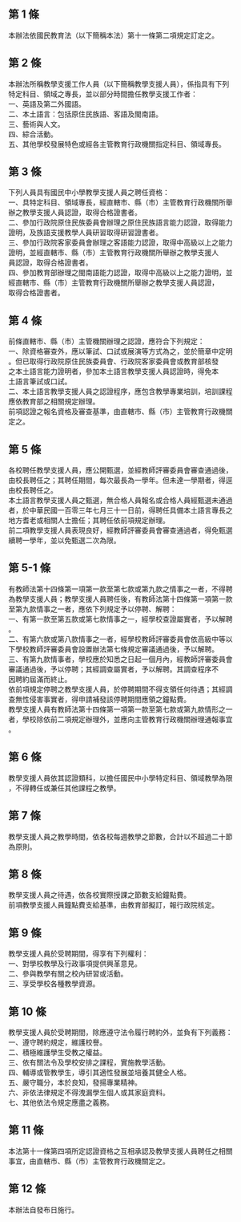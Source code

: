 第 1 條
-------
本辦法依國民教育法（以下簡稱本法）第十一條第二項規定訂定之。

第 2 條
-------
本辦法所稱教學支援工作人員（以下簡稱教學支援人員），係指具有下列  
特定科目、領域之專長，並以部分時間擔任教學支援工作者：  
一、英語及第二外國語。  
二、本土語言：包括原住民族語、客語及閩南語。  
三、藝術與人文。  
四、綜合活動。  
五、其他學校發展特色或經各主管教育行政機關指定科目、領域專長。

第 3 條
-------
下列人員具有國民中小學教學支援人員之聘任資格：  
一、具特定科目、領域專長，經直轄市、縣（市）主管教育行政機關所舉  
    辦之教學支援人員認證，取得合格證書者。  
二、參加行政院原住民族委員會辦理之原住民族語言能力認證，取得能力  
    證明，及族語支援教學人員研習取得研習證書者。  
三、參加行政院客家委員會辦理之客語能力認證，取得中高級以上之能力  
    證明，並經直轄市、縣（市）主管教育行政機關所舉辦之教學支援人  
    員認證，取得合格證書者。  
四、參加教育部辦理之閩南語能力認證，取得中高級以上之能力證明，並  
    經直轄市、縣（市）主管教育行政機關所舉辦之教學支援人員認證，  
    取得合格證書者。

第 4 條
-------
前條直轄市、縣（市）主管機關辦理之認證，應符合下列規定：  
一、除資格審查外，應以筆試、口試或展演等方式為之，並於簡章中定明  
    。但已取得行政院原住民族委員會、行政院客家委員會或教育部核發  
    之本土語言能力證明者，參加本土語言教學支援人員認證時，得免本  
    土語言筆試或口試。  
二、本土語言教學支援人員之認證程序，應包含教學專業培訓，培訓課程  
    應依教育部之相關規定辦理。  
前項認證之報名資格及審查基準，由直轄市、縣（市）主管教育行政機關  
定之。

第 5 條
-------
各校聘任教學支援人員，應公開甄選，並經教師評審委員會審查通過後，  
由校長聘任之；其聘任期間，每次最長為一學年。但未達一學期者，得逕  
由校長聘任之。  
本土語言教學支援人員之甄選，無合格人員報名或合格人員經甄選未通過  
者，於中華民國一百零三年七月三十一日前，得聘任具備本土語言專長之  
地方耆老或相關人士擔任；其聘任依前項規定辦理。  
前二項教學支援人員表現良好，經教師評審委員會審查通過者，得免甄選  
續聘一學年，並以免甄選二次為限。

第 5-1 條
---------
有教師法第十四條第一項第一款至第七款或第九款之情事之一者，不得聘  
為教學支援人員；教學支援人員聘任後，有教師法第十四條第一項第一款  
至第九款情事之一者，應依下列規定予以停聘、解聘：  
一、有第一款至第五款或第七款情事之一，經學校查證屬實者，予以解聘  
    。  
二、有第六款或第八款情事之一者，經學校教師評審委員會依高級中等以  
    下學校教師評審委員會設置辦法第七條規定審議通過後，予以解聘。  
三、有第九款情事者，學校應於知悉之日起一個月內，經教師評審委員會  
    審議通過後，予以停聘；其經調查屬實者，予以解聘。其調查程序不  
    因聘約屆滿而終止。  
依前項規定停聘之教學支援人員，於停聘期間不得支領任何待遇；其經調  
查無性侵害事實者，得申請補發該停聘期間應領之鐘點費。  
教學支援人員有教師法第十四條第一項第一款至第七款或第九款情形之一  
者，學校除依前二項規定辦理外，並應向主管教育行政機關辦理通報事宜  
。

第 6 條
-------
教學支援人員依其認證類科，以擔任國民中小學特定科目、領域教學為限  
，不得轉任或兼任其他課程之教學。

第 7 條
-------
教學支援人員之教學時間，依各校每週教學之節數，合計以不超過二十節  
為原則。

第 8 條
-------
教學支援人員之待遇，依各校實際授課之節數支給鐘點費。  
前項教學支援人員鐘點費支給基準，由教育部擬訂，報行政院核定。

第 9 條
-------
教學支援人員於受聘期間，得享有下列權利：  
一、對學校教學及行政事項提供興革意見。  
二、參與教學有關之校內研習或活動。  
三、享受學校各種教學資源。

第 10 條
--------
教學支援人員於受聘期間，除應遵守法令履行聘約外，並負有下列義務：  
一、遵守聘約規定，維護校譽。  
二、積極維護學生受教之權益。  
三、依有關法令及學校安排之課程，實施教學活動。  
四、輔導或管教學生，導引其適性發展並培養其健全人格。  
五、嚴守職分，本於良知，發揚專業精神。  
六、非依法律規定不得洩漏學生個人或其家庭資料。  
七、其他依法令規定應盡之義務。

第 11 條
--------
本法第十一條第四項所定認證資格之互相承認及教學支援人員聘任之相關  
事宜，由直轄市、縣（市）主管教育行政機關定之。

第 12 條
--------
本辦法自發布日施行。

